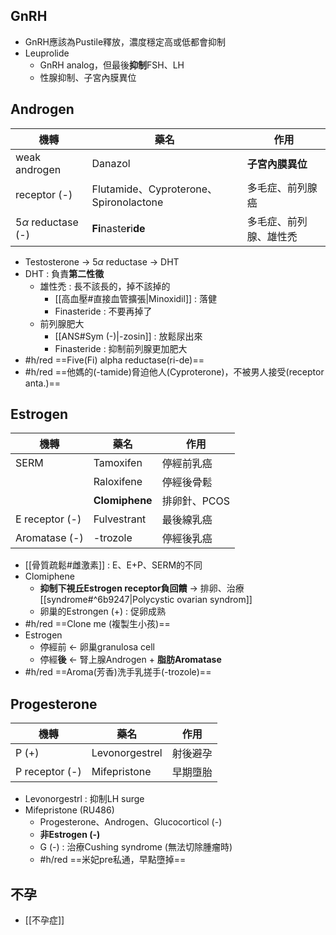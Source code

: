 ## GnRH
- GnRH應該為Pustile釋放，濃度穩定高或低都會抑制
- Leuprolide
	- GnRH analog，但最後**抑制**FSH、LH
	- 性腺抑制、子宮內膜異位
## Androgen
| 機轉                 | 藥名                                   | 作用                   |
|----------------------|----------------------------------------|------------------------|
| weak androgen        | Danazol                                | **子宮內膜異位**           |
| receptor (-)         | Flutamide、Cyproterone、Spironolactone | 多毛症、前列腺癌       |
| 5$\alpha$ reductase (-) | **Fi**naste**r**i**de**                            | 多毛症、前列腺、雄性禿 |
- Testosterone -> 5$\alpha$ reductase -> DHT
- DHT : 負責**第二性徵**
	- 雄性禿 : 長不該長的，掉不該掉的
		- [[高血壓#直接血管擴張|Minoxidil]] : 落健
		- Finasteride : 不要再掉了
	- 前列腺肥大
		- [[ANS#Sym (-)|-zosin]] : 放鬆尿出來
		- Finasteride : 抑制前列腺更加肥大
- #h/red ==Five(Fi) alpha reductase(ri-de)==
- #h/red ==他媽的(-tamide)脅迫他人(Cyproterone)，不被男人接受(receptor anta.)==
## Estrogen
| 機轉          | 藥名         | 作用       |
|---------------|--------------|------------|
| SERM          | Tamoxifen    | 停經前乳癌 |
|               | Raloxifene   | 停經後骨鬆 |
|               | **Clomiphene**   | 排卵針、PCOS     |
|E receptor (-) | Fulvestrant  | 最後線乳癌 |
| Aromatase (-) | -trozole | 停經後乳癌 |
- [[骨質疏鬆#雌激素]] : E、E+P、SERM的不同
- Clomiphene
	- **抑制下視丘Estrogen receptor負回饋** -> 排卵、治療[[syndrome#^6b9247|Polycystic ovarian syndrom]]
	- 卵巢的Estrongen (+) : 促卵成熟
- #h/red ==Clone me (複製生小孩)==
- Estrogen
	- 停經前 <- 卵巢granulosa cell
	- 停經**後** <- 腎上腺Androgen + **脂肪Aromatase**
- #h/red ==Aroma(芳香)洗手乳搓手(-trozole)==
## Progesterone
| 機轉         | 藥名           | 作用     |
|--------------|----------------|----------|
| P (+)        | Levonorgestrel | 射後避孕 |
| P receptor (-)| Mifepristone   | 早期墮胎     |
- Levonorgestrl : 抑制LH surge
- Mifepristone (RU486)
	- Progesterone、Androgen、Glucocorticol (-)
	- **非Estrogen (-)**
	- G (-) : 治療Cushing syndrome (無法切除腫瘤時)
	- #h/red ==米妃pre私通，早點墮掉==
## 不孕
- [[不孕症]]